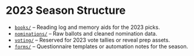 # 2023 Season Structure

- [`books/`](books/) – Reading log and memory aids for the 2023 picks.
- [`nominations/`](nominations/) – Raw ballots and cleaned nomination data.
- [`voting/`](voting/) – Reserved for 2023 vote tallies or reveal prep assets.
- [`forms/`](forms/) – Questionnaire templates or automation notes for the season.
